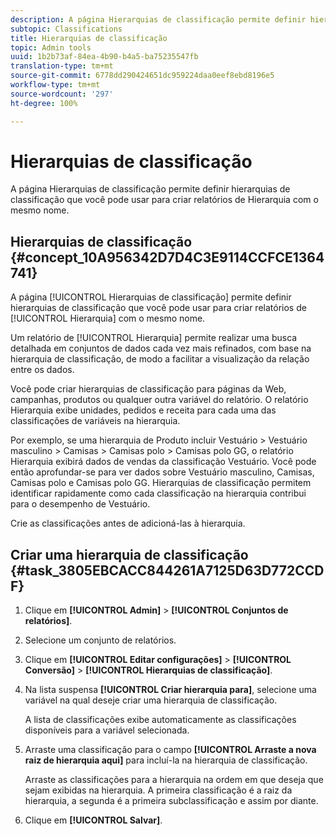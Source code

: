 ```yaml
---
description: A página Hierarquias de classificação permite definir hierarquias de classificação que você pode usar para criar relatórios de Hierarquia com o mesmo nome.
subtopic: Classifications
title: Hierarquias de classificação
topic: Admin tools
uuid: 1b2b73af-84ea-4b90-b4a5-ba75235547fb
translation-type: tm+mt
source-git-commit: 6778dd290424651dc959224daa0eef8ebd8196e5
workflow-type: tm+mt
source-wordcount: '297'
ht-degree: 100%

---
```



# Hierarquias de classificação

A página Hierarquias de classificação permite definir hierarquias de classificação que você pode usar para criar relatórios de Hierarquia com o mesmo nome.

## Hierarquias de classificação {#concept_10A956342D7D4C3E9114CCFCE1364741}

A página [!UICONTROL Hierarquias de classificação] permite definir hierarquias de classificação que você pode usar para criar relatórios de [!UICONTROL Hierarquia] com o mesmo nome.

Um relatório de [!UICONTROL Hierarquia] permite realizar uma busca detalhada em conjuntos de dados cada vez mais refinados, com base na hierarquia de classificação, de modo a facilitar a visualização da relação entre os dados.

Você pode criar hierarquias de classificação para páginas da Web, campanhas, produtos ou qualquer outra variável do relatório. O relatório Hierarquia exibe unidades, pedidos e receita para cada uma das classificações de variáveis na hierarquia.

Por exemplo, se uma hierarquia de Produto incluir Vestuário > Vestuário masculino > Camisas > Camisas polo > Camisas polo GG, o relatório Hierarquia exibirá dados de vendas da classificação Vestuário. Você pode então aprofundar-se para ver dados sobre Vestuário masculino, Camisas, Camisas polo e Camisas polo GG. Hierarquias de classificação permitem identificar rapidamente como cada classificação na hierarquia contribui para o desempenho de Vestuário.

Crie as classificações antes de adicioná-las à hierarquia.

## Criar uma hierarquia de classificação {#task_3805EBCACC844261A7125D63D772CCDF}

<!-- 

t_classification_heirarchy.xml

 -->

1. Clique em **[!UICONTROL Admin]** > **[!UICONTROL Conjuntos de relatórios]**.
1. Selecione um conjunto de relatórios.
1. Clique em **[!UICONTROL Editar configurações]** > **[!UICONTROL Conversão]** > **[!UICONTROL Hierarquias de classificação]**.
1. Na lista suspensa **[!UICONTROL Criar hierarquia para]**, selecione uma variável na qual deseje criar uma hierarquia de classificação.

   A lista de classificações exibe automaticamente as classificações disponíveis para a variável selecionada.
1. Arraste uma classificação para o campo **[!UICONTROL Arraste a nova raiz de hierarquia aqui]** para incluí-la na hierarquia de classificação.

   Arraste as classificações para a hierarquia na ordem em que deseja que sejam exibidas na hierarquia. A primeira classificação é a raiz da hierarquia, a segunda é a primeira subclassificação e assim por diante.
1. Clique em **[!UICONTROL Salvar]**.
